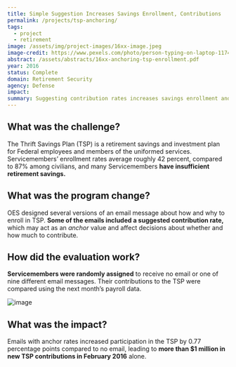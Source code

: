 ```yaml
---
title: Simple Suggestion Increases Savings Enrollment, Contributions
permalink: /projects/tsp-anchoring/
tags:
  - project
  - retirement
image: /assets/img/project-images/16xx-image.jpeg
image-credit: https://www.pexels.com/photo/person-typing-on-laptop-1174775/
abstract: /assets/abstracts/16xx-anchoring-tsp-enrollment.pdf
year: 2016
status: Complete
domain: Retirement Security
agency: Defense
impact:
summary: Suggesting contribution rates increases savings enrollment and contributions
---
```

## What was the challenge?

The Thrift Savings Plan (TSP) is a retirement savings and investment plan for Federal employees and members of the uniformed services. Servicemembers’ enrollment rates average roughly 42 percent, compared to 87% among civilians, and many Servicemembers **have insufficient retirement savings.**

## What was the program change?

OES designed several versions of an email message about how and why to enroll in TSP.  **Some of the emails included a suggested contribution rate,** which may act as an *anchor* value and affect decisions about whether and how much to contribute.

## How did the evaluation work?

**Servicemembers were randomly assigned** to receive no email or one of nine different email messages. Their contributions to the TSP were compared using the next month’s payroll data. 

![image]({{site.baseurl}}/assets/img/project-images/16xx-graph.png)

## What was the impact?

Emails with anchor rates increased participation in the TSP by 0.77 percentage points compared to no email, leading to **more than $1 million in new TSP contributions in February 2016** alone.
